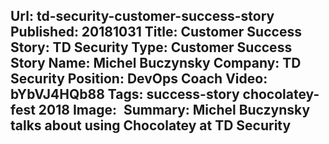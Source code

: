 Url: td-security-customer-success-story
Published: 20181031
Title: Customer Success Story: TD Security
Type: Customer Success Story
Name: Michel Buczynsky
Company: TD Security
Position: DevOps Coach
Video: bYbVJ4HQb88
Tags: success-story chocolatey-fest 2018
Image: <img class="lazy" src="data:image/gif;base64,R0lGODlhAQABAIAAAAAAAP///yH5BAEAAAAALAAAAAABAAEAAAIBRAA7" data-src="/content/images/videos/TDSecurity_Michel-Buczynsky.jpg" alt="Michel Buczynsky at TD Security" title="Michel Buczynsky at TD Security" />
Summary: Michel Buczynsky talks about using Chocolatey at TD Security
---
